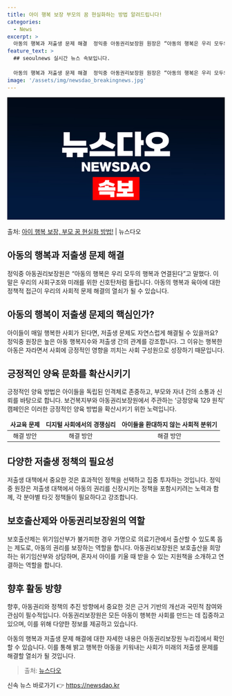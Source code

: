 ```yaml
---
title: 아이 행복 보장 부모의 꿈 현실화하는 방법 알려드립니다!
categories:
  - News
excerpt: >
  아동의 행복과 저출생 문제 해결  정익중 아동권리보장원 원장은 “아동의 행복은 우리 모두의 행복과 연결된다”…
feature_text: >
  ## seoulnews 실시간 뉴스 속보입니다.

  아동의 행복과 저출생 문제 해결  정익중 아동권리보장원 원장은 “아동의 행복은 우리 모두의 행복과 연결된다”…
image: '/assets/img/newsdao_breakingnews.jpg'
---
```


![뉴스다오 속보](/assets/img/newsdao_breakingnews.jpg)

<p>출처: <a href="https://newsdao.kr/4552" rel="dofollow">아이 행복 보장, 부모 꿈 현실화 방법!</a> | 뉴스다오</p>

<h2 data-ke-size="size26">아동의 행복과 저출생 문제 해결</h2>
<p data-ke-size="size16">정익중 아동권리보장원은 “아동의 행복은 우리 모두의 행복과 연결된다”고 말했다. 이 말은 우리의 사회구조와 미래를 위한 신호탄처럼 들립니다. 아동의 행복과 육아에 대한 정책적 접근이 우리의 사회적 문제 해결의 열쇠가 될 수 있습니다.</p>

<h2 data-ke-size="size24">아동의 행복이 저출생 문제의 핵심인가?</h2>
<p data-ke-size="size16">아이들이 매일 행복한 사회가 된다면, 저출생 문제도 자연스럽게 해결될 수 있을까요? 정익중 원장은 높은 아동 행복지수와 저출생 간의 관계를 강조합니다. 그 이유는 행복한 아동은 자라면서 사회에 긍정적인 영향을 끼치는 사회 구성원으로 성장하기 때문입니다.</p>

<h2 data-ke-size="size24">긍정적인 양육 문화를 확산시키기</h2>
<p data-ke-size="size16">긍정적인 양육 방법은 아이들을 독립된 인격체로 존중하고, 부모와 자녀 간의 소통과 신뢰를 바탕으로 합니다. 보건복지부와 아동권리보장원에서 주관하는 ‘긍정양육 129 원칙’ 캠페인은 이러한 긍정적인 양육 방법을 확산시키기 위한 노력입니다.</p>

<table>
<thead>
<tr>
<td style="text-align: center; height: 17px;"><b>사교육 문제</b></td>
<td style="text-align: center; height: 17px;"><b>디지털 사회에서의 경쟁심리</b></td>
<td style="text-align: center; height: 17px;"><b>아이들을 환대하지 않는 사회적 분위기</b></td>
</tr>
</thead>
<tbody>
<tr>
<td style="text-align: center; height: 17px;">해결 방안</td>
<td style="text-align: center; height: 17px;">해결 방안</td>
<td style="text-align: center; height: 17px;">해결 방안</td>
</tr>
</tbody>
</table>

<h2 data-ke-size="size24">다양한 저출생 정책의 필요성</h2>
<p data-ke-size="size16">저출생 대책에서 중요한 것은 효과적인 정책을 선택하고 집중 투자하는 것입니다. 정익중 원장은 저출생 대책에서 아동의 권리를 신장시키는 정책을 포함시키려는 노력과 함께, 각 분야별 타깃 정책들이 필요하다고 강조합니다.</p>

<h2 data-ke-size="size24">보호출산제와 아동권리보장원의 역할</h2>
<p data-ke-size="size16">보호출산제는 위기임산부가 불가피한 경우 가명으로 의료기관에서 출산할 수 있도록 돕는 제도로, 아동의 권리를 보장하는 역할을 합니다. 아동권리보장원은 보호출산을 희망하는 위기임산부와 상담하며, 혼자서 아이를 키울 때 받을 수 있는 지원책을 소개하고 연결하는 역할을 합니다.</p>

<h2 data-ke-size="size24">향후 활동 방향</h2>
<p data-ke-size="size16">향후, 아동권리와 정책의 추진 방향에서 중요한 것은 근거 기반의 개선과 국민적 참여와 관심이 필수적입니다. 아동권리보장원은 모든 아동이 행복한 사회를 만드는 데 집중하고 있으며, 이를 위해 다양한 정보를 제공하고 있습니다.</p>

<p data-ke-size="size16">아동의 행복과 저출생 문제 해결에 대한 자세한 내용은 아동권리보장원 누리집에서 확인할 수 있습니다. 이를 통해 밝고 행복한 아동을 키워내는 사회가 미래의 저출생 문제를 해결할 열쇠가 될 것입니다.</p>

<p data-ke-size="size16"></p>

> 출처: [뉴스다오](https://newsdao.kr/4552) 

신속 뉴스 바로가기 👉 <a href="https://newsdao.kr" rel="dofollow">https://newsdao.kr</a>


